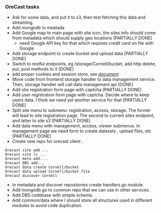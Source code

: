 ### OreCast tasks

- Ask for some data, and put it to s3, then test fetching this data and streaming.
- Add mongodb to meatada
- Add Google map to main page with site icon, the sites info should come from metadata which should supply geo locations (PARTIALLY DONE]
  - need Google API key for that which requires credit card on file with Google
- Add storage endpoint to create bucket and upload data [PARTIALLY DONE]
- Switch to restful endpoints, eg /storage/Cornell/bucket, add http delete, put, post methods to it [DONE]
- add proper cookies and session store, see
  [document](https://stackoverflow.com/questions/66289603/use-existing-session-cookie-in-gin-router)
- Move code from frontend storage handler to data management service. Then, storage handler will call data management api [DONE]
- Add stie registration form page with captcha [PARTIALLY DONE]
- Add user registration form page with captcha. Decide where to keep users data. I think we need yet another service for that [PARTIALLY DONE]
- Split site menu to submenu: registration, access, storage. The former will lead to site registration page. The second to current sites endpoint, and latter to site s3 [PARTIALLY DONE]
- Add data menu with management, access, viewer submenus. In management page we need form to create datasets , upload files, etc [PARTIALLY DONE]
- Create new repo for orecast client .
```
Orecast site add ...
Orecast site ls ...
Orecast meta add....
Orecast DBS add...
Orecast data create Cornell/bucket
Orecast data upload Cornell/bucket file
Orecast discover Cornell
```
- In metadata and discover repositories create handlers.go module.
- Add mongodb.go to common repo that we can use in other services.
- Add DBS codebase with simple schema.
- Add common/data where I should store all structures used in different modules to avoid code duplication.
